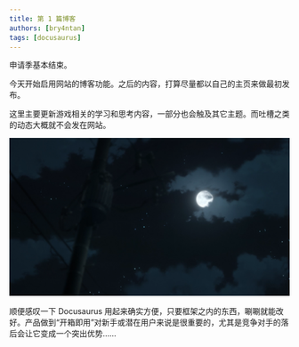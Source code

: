 ```yaml
---
title: 第 1 篇博客
authors: [bry4ntan]
tags: [docusaurus]
---
```


申请季基本结束。

今天开始启用网站的博客功能。之后的内容，打算尽量都以自己的主页来做最初发布。

<!-- truncate -->

这里主要更新游戏相关的学习和思考内容，一部分也会触及其它主题。而吐槽之类的动态大概就不会发在网站。

![Weather](./bg7.png)

顺便感叹一下 Docusaurus 用起来确实方便，只要框架之内的东西，唰唰就能改好。产品做到“开箱即用”对新手或潜在用户来说是很重要的，尤其是竞争对手的落后会让它变成一个突出优势……
